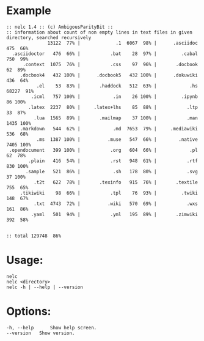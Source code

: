 # Example

	:: nelc 1.4 :: (c) AmbigousParityBit ::
	:: information about count of non empty lines in text files in given directory, searched recursively
	               13122  77% |             .1  6067  98% |      .asciidoc   475  66% 
	  .asciidoctor   476  66% |           .bat    28  97% |         .cabal   750  99% 
	      .context  1075  76% |           .css    97  96% |       .docbook    62  89% 
	     .docbook4   432 100% |      .docbook5   432 100% |      .dokuwiki   436  64% 
	           .el    53  83% |       .haddock   512  63% |            .hs 68227  91% 
	         .icml   757 100% |            .in    26 100% |         .ipynb    86 100% 
	        .latex  2237  80% |     .latex+lhs    85  88% |           .ltp    33  87% 
	          .lua  1565  89% |       .mailmap    37 100% |           .man  1435 100% 
	     .markdown   544  62% |            .md  7653  79% |     .mediawiki   536  68% 
	           .ms  1387 100% |          .muse   547  66% |        .native  7405 100% 
	 .opendocument   399 100% |           .org   604  66% |            .pl    62  78% 
	        .plain   416  54% |           .rst   948  61% |           .rtf   830 100% 
	       .sample   521  86% |            .sh   178  80% |           .svg    37 100% 
	          .t2t   622  78% |       .texinfo   915  76% |       .textile   755  65% 
	     .tikiwiki    98  66% |           .tpl    76  93% |         .twiki   148  67% 
	          .txt  4743  72% |          .wiki   570  69% |           .wxs   161  86% 
	         .yaml   501  94% |           .yml   195  89% |       .zimwiki   392  58% 
	
	
	:: total 129748  86%

# Usage:
	nelc 
	nelc <directory>
	nelc -h | --help | --version

# Options:
	-h, --help  	Show help screen.
	--version  	Show version.